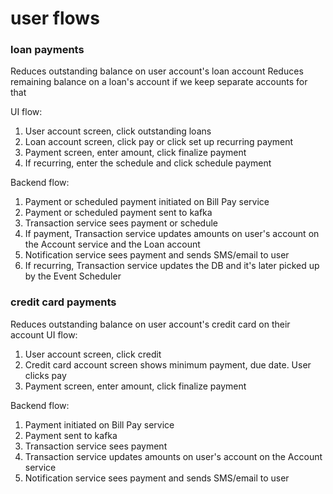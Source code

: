 # user flows

### loan payments
Reduces outstanding balance on user account's loan account
Reduces remaining balance on a loan's account if we keep separate accounts for that

UI flow:
1) User account screen, click outstanding loans
2) Loan account screen, click pay or click set up recurring payment
3) Payment screen, enter amount, click finalize payment
4) If recurring, enter the schedule and click schedule payment

Backend flow:
1) Payment or scheduled payment initiated on Bill Pay service
2) Payment or scheduled payment sent to kafka
3) Transaction service sees payment or schedule
4) If payment, Transaction service updates amounts on user's account on the Account service and the Loan account
5) Notification service sees payment and sends SMS/email to user
6) If recurring, Transaction service updates the DB and it's later picked up by the Event Scheduler

### credit card payments
Reduces outstanding balance on user account's credit card on their account
UI flow:
1) User account screen, click credit
2) Credit card account screen shows minimum payment, due date. User clicks pay
3) Payment screen, enter amount, click finalize payment

Backend flow:
1) Payment initiated on Bill Pay service
2) Payment sent to kafka
3) Transaction service sees payment
4) Transaction service updates amounts on user's account on the Account service
5) Notification service sees payment and sends SMS/email to user